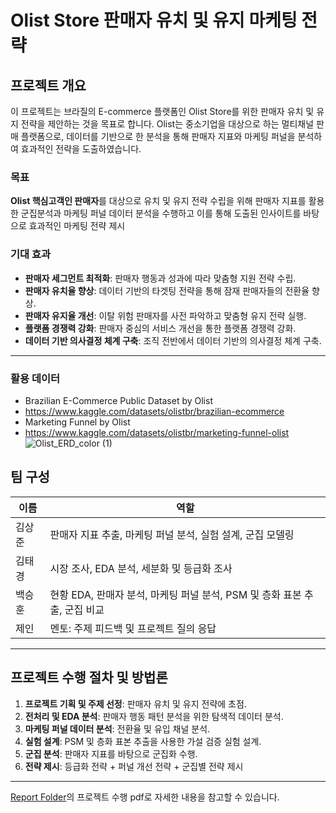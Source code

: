 # Olist Store 판매자 유치 및 유지 마케팅 전략

## 프로젝트 개요

이 프로젝트는 브라질의 E-commerce 플랫폼인 Olist Store를 위한 판매자 유치 및 유지 전략을 제안하는 것을 목표로 합니다. Olist는 중소기업을 대상으로 하는 멀티채널 판매 플랫폼으로, 데이터를 기반으로 한 분석을 통해 판매자 지표와 마케팅 퍼널을 분석하여 효과적인 전략을 도출하였습니다.

### 목표
**Olist 핵심고객인 판매자**를 대상으로 유치 및 유지 전략 수립을 위해 판매자 지표를 활용한 군집분석과 
마케팅 퍼널 데이터 분석을 수행하고 이를 통해 도출된 인사이트를 바탕으로 효과적인 마케팅 전략 제시


### 기대 효과
- **판매자 세그먼트 최적화**: 판매자 행동과 성과에 따라 맞춤형 지원 전략 수립.
- **판매자 유치율 향상**: 데이터 기반의 타겟팅 전략을 통해 잠재 판매자들의 전환율 향상.
- **판매자 유지율 개선**: 이탈 위험 판매자를 사전 파악하고 맞춤형 유지 전략 실행.
- **플랫폼 경쟁력 강화**: 판매자 중심의 서비스 개선을 통한 플랫폼 경쟁력 강화.
- **데이터 기반 의사결정 체계 구축**: 조직 전반에서 데이터 기반의 의사결정 체계 구축.

---

### 활용 데이터

- Brazilian E-Commerce Public Dataset by Olist
 - https://www.kaggle.com/datasets/olistbr/brazilian-ecommerce
- Marketing Funnel by Olist
 - https://www.kaggle.com/datasets/olistbr/marketing-funnel-olist
![Olist_ERD_color (1)](https://github.com/user-attachments/assets/3511de40-5621-4d7c-8212-ef8fb9acdc97)



## 팀 구성

| 이름        | 역할                                            |
|-------------|-------------------------------------------------|
| 김상준     | 판매자 지표 추출, 마케팅 퍼널 분석, 실험 설계, 군집 모델링 |
| 김태경     | 시장 조사, EDA 분석, 세분화 및 등급화 조사       |
| 백승훈     | 현황 EDA, 판매자 분석, 마케팅 퍼널 분석, PSM 및 층화 표본 추출, 군집 비교 |
| 제인       | 멘토: 주제 피드백 및 프로젝트 질의 응답           |

---

## 프로젝트 수행 절차 및 방법론

1. **프로젝트 기획 및 주제 선정**: 판매자 유치 및 유지 전략에 초점.
2. **전처리 및 EDA 분석**: 판매자 행동 패턴 분석을 위한 탐색적 데이터 분석.
3. **마케팅 퍼널 데이터 분석**: 전환율 및 유입 채널 분석.
4. **실험 설계**: PSM 및 층화 표본 추출을 사용한 가설 검증 실험 설계.
5. **군집 분석**: 판매자 지표를 바탕으로 군집화 수행.
6. **전략 제시**: 등급화 전략 + 퍼널 개선 전략 + 군집별 전략 제시

---
[Report Folder](https://github.com/sp6798/Dev-Final-Project/blob/main/Report/%EA%B2%B0%EA%B3%BC%EB%B3%B4%EA%B3%A0%EC%84%9C_%EC%8A%A4%ED%86%A0%EB%B8%8C%EB%A6%AC%EA%B7%B8%ED%8C%80(Olist%20store%20%ED%8C%90%EB%A7%A4%EC%9E%90%20%EC%9C%A0%EC%A7%80%20%EB%B0%8F%20%EC%9C%A0%EC%B9%98%EB%A5%BC%20%EC%9C%84%ED%95%9C%20%EB%A7%88%EC%BC%80%ED%8C%85%20%EC%A0%84%EB%9E%B5%20%EC%A0%9C%EC%8B%9C).pdf)의 프로젝트 수행 pdf로 자세한 내용을 참고할 수 있습니다.
